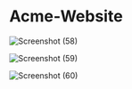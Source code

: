 # Acme-Website





![Screenshot (58)](https://user-images.githubusercontent.com/46894876/54941224-53010880-4f52-11e9-9edf-101d3fde350a.png)














![Screenshot (59)](https://user-images.githubusercontent.com/46894876/54941233-58f6e980-4f52-11e9-9bd2-044a708ea7b0.png)

























![Screenshot (60)](https://user-images.githubusercontent.com/46894876/54941248-62805180-4f52-11e9-89cd-677bc3576488.png)

























